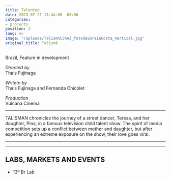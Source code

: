 ```yaml
---
title: Talented
date: 2023-07-21 11:44:00 -03:00
categories:
- projects
position: 2
lang: en
image: "/uploads/Talism%C3%A3_fotodeSoraiaCosta_Vertical.jpg"
original_title: Talismã
---
```


Brazil, Feature in development

*Directed by*\
Thais Fujinaga

*Writetn by*\
Thais Fujinaga and Fernanda Chicolet

*Production*\
Vulcana Cinema

---

TALISMAN chronicles the journey of a street dancer, Teresa, and her daughter, Pina, in a famous television child talent show. The spirit of media competition sets up a conflict between mother and daughter, but after experiencing an extreme exposure on the show, their love goes viral.

---

---

## LABS, MARKETS AND EVENTS

* 13º Br Lab
